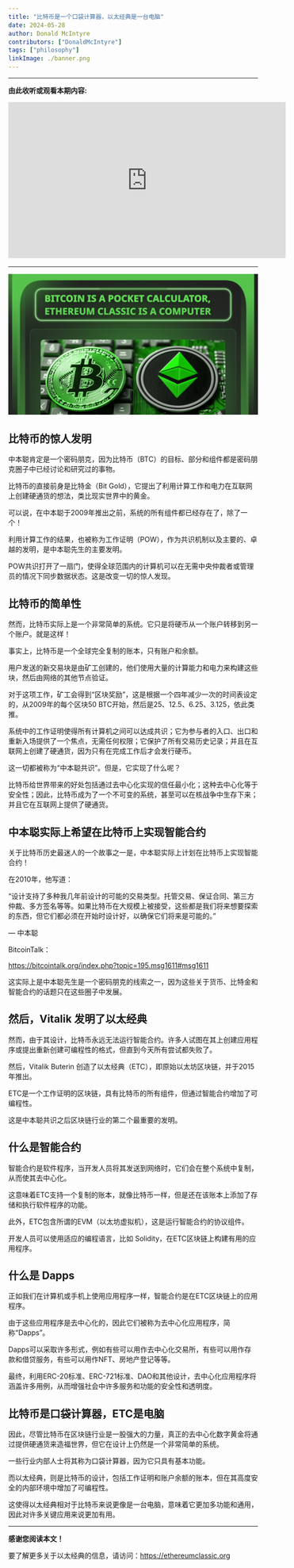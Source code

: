 ```yaml
---
title: "比特币是一个口袋计算器，以太经典是一台电脑"
date: 2024-05-28
author: Donald McIntyre
contributors: ["DonaldMcIntyre"]
tags: ["philosophy"]
linkImage: ./banner.png
---
```


---
**由此收听或观看本期内容:**

<iframe width="560" height="315" src="https://www.youtube.com/embed/rCK2j99oFDA" title="YouTube video player" frameborder="0" allow="accelerometer; autoplay; clipboard-write; encrypted-media; gyroscope; picture-in-picture; web-share" allowfullscreen></iframe>

---

![](./banner.png)

## 比特币的惊人发明

中本聪肯定是一个密码朋克，因为比特币（BTC）的目标、部分和组件都是密码朋克圈子中已经讨论和研究过的事物。

比特币的直接前身是比特金（Bit Gold），它提出了利用计算工作和电力在互联网上创建硬通货的想法，类比现实世界中的黄金。

可以说，在中本聪于2009年推出之前，系统的所有组件都已经存在了，除了一个！

利用计算工作的结果，也被称为工作证明（POW），作为共识机制以及主要的、卓越的发明，是中本聪先生的主要发明。

POW共识打开了一扇门，使得全球范围内的计算机可以在无需中央仲裁者或管理员的情况下同步数据状态。这是改变一切的惊人发现。

## 比特币的简单性

然而，比特币实际上是一个非常简单的系统。它只是将硬币从一个账户转移到另一个账户。就是这样！

事实上，比特币是一个全球完全复制的账本，只有账户和余额。

用户发送的新交易块是由矿工创建的，他们使用大量的计算能力和电力来构建这些块，然后由网络的其他节点验证。

对于这项工作，矿工会得到“区块奖励”，这是根据一个四年减少一次的时间表设定的，从2009年的每个区块50 BTC开始，然后是25、12.5、6.25、3.125，依此类推。

系统中的工作证明使得所有计算机之间可以达成共识；它为参与者的入口、出口和重新入场提供了一个焦点，无需任何权限；它保护了所有交易历史记录；并且在互联网上创建了硬通货，因为只有在完成工作后才会发行硬币。

这一切都被称为“中本聪共识”。但是，它实现了什么呢？

比特币给世界带来的好处包括通过去中心化实现的信任最小化；这种去中心化等于安全性；因此，比特币成为了一个不可变的系统，甚至可以在核战争中生存下来；并且它在互联网上提供了硬通货。

## 中本聪实际上希望在比特币上实现智能合约

关于比特币历史最迷人的一个故事之一是，中本聪实际上计划在比特币上实现智能合约！

在2010年，他写道：

“设计支持了多种我几年前设计的可能的交易类型。托管交易、保证合同、第三方仲裁、多方签名等等。如果比特币在大规模上被接受，这些都是我们将来想要探索的东西，但它们都必须在开始时设计好，以确保它们将来是可能的。”

— 中本聪

BitcoinTalk：

https://bitcointalk.org/index.php?topic=195.msg1611#msg1611

这实际上是中本聪先生是一个密码朋克的线索之一，因为这些关于货币、比特金和智能合约的话题只在这些圈子中发展。

## 然后，Vitalik 发明了以太经典

然而，由于其设计，比特币永远无法运行智能合约。许多人试图在其上创建应用程序或提出重新创建可编程性的格式，但直到今天所有尝试都失败了。

然后，Vitalik Buterin 创造了以太经典（ETC），即原始以太坊区块链，并于2015年推出。

ETC是一个工作证明的区块链，具有比特币的所有组件，但通过智能合约增加了可编程性。

这是中本聪共识之后区块链行业的第二个最重要的发明。

## 什么是智能合约

智能合约是软件程序，当开发人员将其发送到网络时，它们会在整个系统中复制，从而使其去中心化。

这意味着ETC支持一个复制的账本，就像比特币一样，但是还在该账本上添加了存储和执行软件程序的功能。

此外，ETC包含所谓的EVM（以太坊虚拟机），这是运行智能合约的协议组件。

开发人员可以使用适应的编程语言，比如 Solidity，在ETC区块链上构建有用的应用程序。

## 什么是 Dapps

正如我们在计算机或手机上使用应用程序一样，智能合约是在ETC区块链上的应用程序。

由于这些应用程序是去中心化的，因此它们被称为去中心化应用程序，简称“Dapps”。

Dapps可以采取许多形式，例如有些可以用作去中心化交易所，有些可以用作存款和借贷服务，有些可以用作NFT、房地产登记等等。

最终，利用ERC-20标准、ERC-721标准、DAO和其他设计，去中心化应用程序将涵盖许多用例，从而增强社会中许多服务和功能的安全性和透明度。

## 比特币是口袋计算器，ETC是电脑

因此，尽管比特币在区块链行业是一股强大的力量，真正的去中心化数字黄金将通过提供硬通货来造福世界，但它在设计上仍然是一个非常简单的系统。

一些行业内部人士将其称为口袋计算器，因为它只具有基本功能。

而以太经典，则是比特币的设计，包括工作证明和账户余额的账本，但在其高度安全的内部环境中增加了可编程性。

这使得以太经典相对于比特币来说更像是一台电脑，意味着它更加多功能和通用，因此对许多关键应用来说更加有用。

---

**感谢您阅读本文！**

要了解更多关于以太经典的信息，请访问：https://ethereumclassic.org
